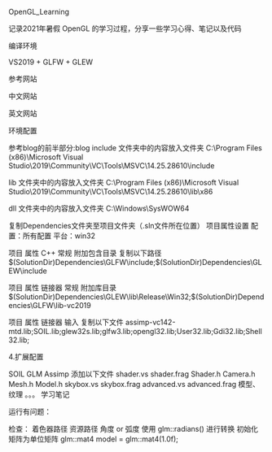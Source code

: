 OpenGL_Learning

记录2021年暑假 OpenGL 的学习过程，分享一些学习心得、笔记以及代码

编译环境

VS2019 + GLFW + GLEW

参考网站

中文网站

英文网站

环境配置

参考blog的前半部分:blog
include 文件夹中的内容放入文件夹
C:\Program Files (x86)\Microsoft Visual Studio\2019\Community\VC\Tools\MSVC\14.25.28610\include

lib 文件夹中的内容放入文件夹
C:\Program Files (x86)\Microsoft Visual Studio\2019\Community\VC\Tools\MSVC\14.25.28610\lib\x86

dll 文件夹中的内容放入文件夹
C:\Windows\SysWOW64

复制Dependencies文件夹至项目文件夹（.sln文件所在位置）
项目属性设置
配置：所有配置 平台：win32

项目 属性 C++ 常规 附加包含目录 复制以下路径 $(SolutionDir)Dependencies\GLFW\include;$(SolutionDir)Dependencies\GLEW\include

项目 属性 链接器 常规 附加库目录 $(SolutionDir)Dependencies\GLEW\lib\Release\Win32;$(SolutionDir)Dependencies\GLFW\lib-vc2019

项目 属性 链接器 输入 复制以下文件 assimp-vc142-mtd.lib;SOIL.lib;glew32s.lib;glfw3.lib;opengl32.lib;User32.lib;Gdi32.lib;Shell32.lib;

4.扩展配置

SOIL
GLM
Assimp
添加以下文件
shader.vs shader.frag
Shader.h Camera.h Mesh.h Model.h
skybox.vs skybox.frag
advanced.vs advanced.frag
模型、纹理
。。。
学习笔记

运行有问题：

检查：
着色器路径
资源路径
角度 or 弧度
使用 glm::radians() 进行转换
初始化矩阵为单位矩阵
glm::mat4 model = glm::mat4(1.0f);
